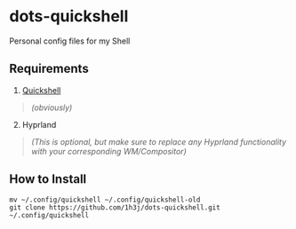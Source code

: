 <h1 align="left">dots-quickshell</h1>
<p align="left">Personal config files for my Shell</p>

## Requirements

1. [Quickshell](https://quickshell.org/docs/v0.2.0/guide/install-setup/)
> *(obviously)*
2. Hyprland
> *(This is optional, but make sure to replace any Hyprland functionality with your corresponding WM/Compositor)*

## How to Install

```
mv ~/.config/quickshell ~/.config/quickshell-old
git clone https://github.com/1h3j/dots-quickshell.git ~/.config/quickshell
```
